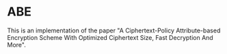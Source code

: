 # ABE 
This is an implementation of the paper "A Ciphertext-Policy Attribute-based Encryption Scheme With Optimized Ciphertext Size, Fast Decryption And More".
